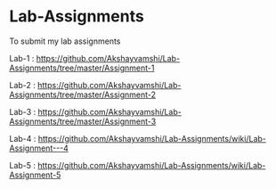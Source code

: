 # Lab-Assignments
To submit my lab assignments

Lab-1 : https://github.com/Akshayvamshi/Lab-Assignments/tree/master/Assignment-1

Lab-2 : https://github.com/Akshayvamshi/Lab-Assignments/tree/master/Assignment-2

Lab-3 : https://github.com/Akshayvamshi/Lab-Assignments/tree/master/Assignment-3

Lab-4 : https://github.com/Akshayvamshi/Lab-Assignments/wiki/Lab-Assignment---4

Lab-5 : https://github.com/Akshayvamshi/Lab-Assignments/wiki/Lab-Assignment-5
